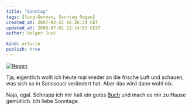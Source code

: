 ```yaml
---
title: "Sonntag"
tags: [lang:German, Sonntag Regen]
created_at: 2007-02-25 16:26:34 CET
updated_at: 2009-07-02 22:14:03 CEST
author: Holger Just

kind: article
publish: true
---
```


[![Regen](http://static.flickr.com/140/402021877_bb720fbd2d.jpg)](http://www.flickr.com/photos/meine-erde/402021877/)

Tja, eigentlich wollt ich heute mal wieder an die frische Luft und schauen, was sich so in Sanssouci verändert hat. Aber das wird dann wohl nix.

Naja, egal. Schnapp ich mir halt ein gutes [Buch](http://www.amazon.de/gp/product/376880609X) und mach es mir zu Hause gemütlich. Ich liebe Sonntage.